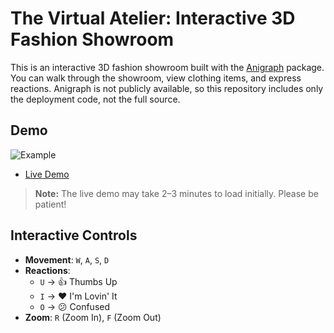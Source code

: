 # The Virtual Atelier: Interactive 3D Fashion Showroom
This is an interactive 3D fashion showroom built with the [Anigraph](https://www.cs.cornell.edu/courses/cs4620/2023fa/assignments/docs/assignments/c1/anigraph/) package. You can walk through the showroom, view clothing items, and express reactions. Anigraph is not publicly available, so this repository includes only the deployment code, not the full source.

## Demo
![Example](images/example.gif)
- [Live Demo](https://jojosaladd.github.io/The_Virtual_Atelier/)
> **Note:** The live demo may take 2–3 minutes to load initially. Please be patient!

## Interactive Controls

- **Movement**: `W`, `A`, `S`, `D`  
- **Reactions**:  
  - `U` → 👍 Thumbs Up  
  - `I` → ❤️ I'm Lovin' It  
  - `O` → 😕 Confused  
- **Zoom**: `R` (Zoom In), `F` (Zoom Out)
